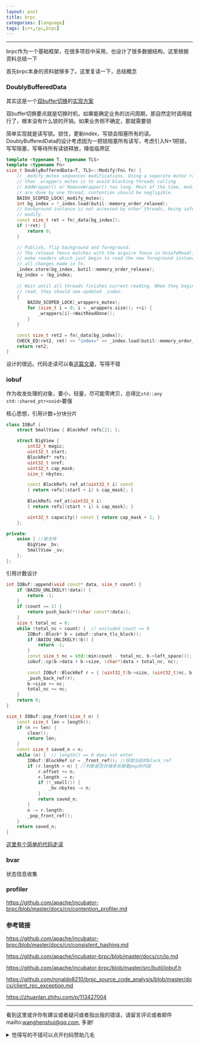 ```yaml
---
layout: post
title: brpc
categories: [language]
tags: [c++,rpc,brpc]
---
```



---



brpc作为一个基础框架，在很多项目中采用，也设计了很多数据结构，这里根据资料总结一下

首先brpc本身的资料就够多了。这里复读一下，总结概念

### DoublyBufferedData

其实这是一个[双buffer切换](https://gpp.tkchu.me/double-buffer.html)的[实现方案](https://juejin.cn/post/6844904130989801479)

双buffer切换要点就是切换时机，如果能确定业务的访问周期，那自然定时调用就行了，根本没有什么锁的开销。如果业务侧不确定，那就需要锁

简单实现就是读写锁。锁住，更新index，写锁会阻塞所有的读。DoublyBufferedData的设计考虑因为一把锁阻塞所有读写，考虑引入N+1把锁，写写阻塞，写等待所有读锁释放，降低临界区

```c++
template <typename T, typename TLS>
template <typename Fn>
size_t DoublyBufferedData<T, TLS>::Modify(Fn& fn) {
    // _modify_mutex sequences modifications. Using a separate mutex rather
    // than _wrappers_mutex is to avoid blocking threads calling
    // AddWrapper() or RemoveWrapper() too long. Most of the time, modifications
    // are done by one thread, contention should be negligible.
    BAIDU_SCOPED_LOCK(_modify_mutex);
    int bg_index = !_index.load(butil::memory_order_relaxed);
    // background instance is not accessed by other threads, being safe to
    // modify.
    const size_t ret = fn(_data[bg_index]);
    if (!ret) {
        return 0;
    }

    // Publish, flip background and foreground.
    // The release fence matches with the acquire fence in UnsafeRead() to
    // make readers which just begin to read the new foreground instance see
    // all changes made in fn.
    _index.store(bg_index, butil::memory_order_release);
    bg_index = !bg_index;
    
    // Wait until all threads finishes current reading. When they begin next
    // read, they should see updated _index.
    {
        BAIDU_SCOPED_LOCK(_wrappers_mutex);
        for (size_t i = 0; i < _wrappers.size(); ++i) {
            _wrappers[i]->WaitReadDone();
        }
    }

    const size_t ret2 = fn(_data[bg_index]);
    CHECK_EQ(ret2, ret) << "index=" << _index.load(butil::memory_order_relaxed);
    return ret2;
}
```

设计的很远。代码走读可以看[这篇文章](https://zhuanlan.zhihu.com/p/331640435)，写得不错



### iobuf

作为收发处理的对象，要小，轻量，尽可能零拷贝，总得比`std::any` `std::shared_ptr<void>`要强

核心思想，引用计数+分块分片

```c++
class IOBuf {
    struct SmallView { BlockRef refs[2]; };

    struct BigView {
        int32_t magic;
        uint32_t start;
        BlockRef* refs;
        uint32_t nref;
        uint32_t cap_mask;
        size_t nbytes;

        const BlockRef& ref_at(uint32_t i) const
        { return refs[(start + i) & cap_mask]; }
        
        BlockRef& ref_at(uint32_t i)
        { return refs[(start + i) & cap_mask]; }

        uint32_t capacity() const { return cap_mask + 1; }
    };

private:    
    union { //联合体
        BigView _bv;
        SmallView _sv;
    };
};
```

引用计数设计

```c++
int IOBuf::append(void const* data, size_t count) {
    if (BAIDU_UNLIKELY(!data)) {
        return -1;
    }
    if (count == 1) {
        return push_back(*((char const*)data));
    }
    size_t total_nc = 0;
    while (total_nc < count) {  // excluded count == 0
        IOBuf::Block* b = iobuf::share_tls_block();
        if (BAIDU_UNLIKELY(!b)) {
            return -1;
        }
        const size_t nc = std::min(count - total_nc, b->left_space());
        iobuf::cp(b->data + b->size, (char*)data + total_nc, nc);
        
        const IOBuf::BlockRef r = { (uint32_t)b->size, (uint32_t)nc, b };
        _push_back_ref(r);
        b->size += nc;
        total_nc += nc;
    }
    return 0;
}

size_t IOBuf::pop_front(size_t n) {
    const size_t len = length();
    if (n >= len) {
        clear();
        return len;
    }
    const size_t saved_n = n;
    while (n) {  // length() == 0 does not enter
        IOBuf::BlockRef &r = _front_ref(); //获取当前的block_ref
        if (r.length > n) { //判断是否存储多余需要pop的内容
            r.offset += n;
            r.length -= n;
            if (!_small()) {
                _bv.nbytes -= n;
            }
            return saved_n;
        }
        n -= r.length;
        _pop_front_ref();
    }
    return saved_n;
}

```

[这里有个简单的代码走读](https://illx10000.github.io/2018/12/29/6.html)

### bvar

状态信息收集

### profiler

https://github.com/apache/incubator-brpc/blob/master/docs/cn/contention_profiler.md

### 参考链接

https://github.com/apache/incubator-brpc/blob/master/docs/cn/consistent_hashing.md

https://github.com/apache/incubator-brpc/blob/master/docs/cn/io.md

https://github.com/apache/incubator-brpc/blob/master/src/butil/iobuf.h

https://github.com/ronaldo8210/brpc_source_code_analysis/blob/master/docs/client_rpc_exception.md



https://zhuanlan.zhihu.com/p/113427004

---

看到这里或许你有建议或者疑问或者指出我的错误，请留言评论或者邮件mailto:wanghenshui@qq.com, 多谢! 
<details>
<summary>觉得写的不错可以点开扫码赞助几毛</summary>
<img src="https://wanghenshui.github.io/assets/wepay.png" alt="微信转账">
</details>
